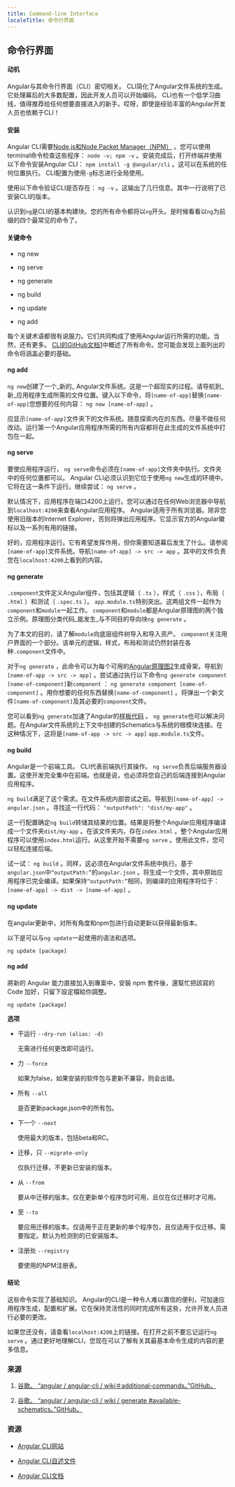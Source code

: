 ```yaml
---
title: Command-line Interface
localeTitle: 命令行界面
---
```

## 命令行界面

#### 动机

Angular与其命令行界面（CLI）密切相关。 CLI简化了Angular文件系统的生成。它处理幕后的大多数配置，因此开发人员可以开始编码。 CLI也有一个低学习曲线，值得推荐给任何想要直接进入的新手。哎呀，即使是经验丰富的Angular开发人员也依赖于CLI！

#### 安装

Angular CLI需要[Node.js和Node Packet Manager（NPM）](https://nodejs.org/en/) 。您可以使用terminal命令检查这些程序： `node -v; npm -v` 。安装完成后，打开终端并使用以下命令安装Angular CLI： `npm install -g @angular/cli` 。这可以在系统的任何位置执行。 CLI配置为使用`-g`标志进行全局使用。

使用以下命令验证CLI是否存在： `ng -v` 。这输出了几行信息。其中一行说明了已安装CLI的版本。

认识到`ng`是CLI的基本构建块。您的所有命令都将以`ng`开头。是时候看看以`ng`为前缀的四个最常见的命令了。

#### 关键命令

*   ng new
    
*   ng serve
    
*   ng generate
    
*   ng build
    
*   ng update

*   ng add
    

每个关键术语都很有说服力。它们共同构成了使用Angular运行所需的功能。当然，还有更多。 [CLI的GitHub文档1](https://github.com/angular/angular-cli/wiki#additional-commands)中概述了所有命令。您可能会发现上面列出的命令将涵盖必要的基础。

#### ng add

`ng new`创建了一个_新的_ Angular文件系统。这是一个超现实的过程。请导航到_新_应用程序生成所需的文件位置。键入以下命令，将`[name-of-app]`替换`[name-of-app]`您想要的任何内容： `ng new [name-of-app]` 。

应显示`[name-of-app]`文件夹下的文件系统。随意探索内在的东西。尽量不做任何改动。运行第一个Angular应用程序所需的所有内容都将在此生成的文件系统中打包在一起。

#### ng serve

要使应用程序运行， `ng serve`命令必须在`[name-of-app]`文件夹中执行。文件夹中的任何位置都可以。 Angular CLI必须认识到它位于使用`ng new`生成的环境中。它将在这一条件下运行。继续尝试： `ng serve` 。

默认情况下，应用程序在端口4200上运行。您可以通过在任何Web浏览器中导航到`localhost:4200`来查看Angular应用程序。 Angular适用于所有浏览器。除非您使用旧版本的Internet Explorer，否则将弹出应用程序。它显示官方的Angular徽标以及一系列有用的链接。

好的，应用程序运行。它有希望发挥作用，但你需要知道幕后发生了什么。请参阅`[name-of-app]`文件系统。导航`[name-of-app] -> src -> app` 。其中的文件负责您在`localhost:4200`上看到的内容。

#### ng generate

`.component`文件定义Angular组件，包括其逻辑（ `.ts` ），样式（ `.css` ），布局（ `.html` ）和测试（ `.spec.ts` ）。 `app.module.ts`特别突出。这两组文件一起作为`component`和`module`一起工作。 `component`和`module`都是Angular原理图的两个独立示例。原理图分类代码_能发生_与不同目的导向块`ng generate` 。

为了本文的目的，请了解`module`向底层组件树导入和导入资产。 `component`关注用户界面的一个部分。该单元的逻辑，样式，布局和测试仍然封装在各种`.component`文件中。

对于`ng generate` ，此命令可以为每个可用的[Angular原理图2](https://github.com/angular/angular-cli/wiki/generate#available-schematics)生成骨架。导航到`[name-of-app -> src -> app]` 。尝试通过执行以下命令`ng generate component [name-of-component]`新`component` ： `ng generate component [name-of-component]` 。用你想要的任何东西替换`[name-of-component]` 。将弹出一个新文件`[name-of-component]`及其必要的`component`文件。

您可以看到`ng generate`加速了Angular的[样板代码](https://en.wikipedia.org/wiki/Boilerplate_code) 。 `ng generate`也可以解决问题。在Angular文件系统的上下文中创建的Schematics与系统的根模块连接。在这种情况下，这将是`[name-of-app -> src -> app]` `app.module.ts`文件。

#### ng build

Angular是一个前端工具。 CLI代表前端执行其操作。 `ng serve`负责后端服务器设置。这使开发完全集中在前端。也就是说，也必须将您自己的后端连接到Angular应用程序。

`ng build`满足了这个需求。在文件系统内部尝试之前。导航到`[name-of-app] -> angular.json` 。寻找这一行代码： `"outputPath": "dist/my-app"` 。

这一行配置确定`ng build`转储其结果的位置。结果是将整个Angular应用程序编译成一个文件夹`dist/my-app` 。在该文件夹内，存在`index.html` 。整个Angular应用程序可以使用`index.html`运行。从这里开始不需要`ng serve` 。使用此文件，您可以轻松连接后端。

试一试： `ng build` 。同样，这必须在Angular文件系统中执行。基于`angular.json`中`“outputPath:”`的`angular.json` 。将生成一个文件，其中原始应用程序已完全编译。如果保持`“outputPath:”`相同，则编译的应用程序将位于： `[name-of-app] -> dist -> [name-of-app]` 。

#### ng update

在angular更新中，对所有角度和npm包进行自动更新以获得最新版本。

以下是可以与`ng update`一起使用的语法和选项。

`ng update [package]`

#### ng add

將新的 Angular 能力直接加入到專案中，安裝 npm 套件後，還幫忙把該寫的 Code 加好，只留下設定檔給你調整。

`ng update [package]`

**选项**

*   干运行 `--dry-run (alias: -d)`
    
    无需进行任何更改即可运行。
    
*   力 `--force`
    
    如果为false，如果安装的软件包与更新不兼容，则会出错。
    
*   所有 `--all`
    
    是否更新package.json中的所有包。
    
*   下一个 `--next`
    
    使用最大的版本，包括beta和RC。
    
*   迁移，只 `--migrate-only`
    
    仅执行迁移，不更新已安装的版本。
    
*   从 `--from`
    
    要从中迁移的版本。仅在更新单个程序包时可用，且仅在仅迁移时才可用。
    
*   至 `--to`
    
    要应用迁移的版本。仅适用于正在更新的单个程序包，且仅适用于仅迁移。需要指定。默认为检测到的已安装版本。
    
*   注册处 `--registry`
    
    要使用的NPM注册表。
    

#### 结论

这些命令实现了基础知识。 Angular的CLI是一种令人难以置信的便利，可加速应用程序生成，配置和扩展。它在保持灵活性的同时完成所有这些，允许开发人员进行必要的更改。

如果您还没有，请查看`localhost:4200`上的链接。在打开之前不要忘记运行`ng serve` 。通过更好地理解CLI，您现在可以了解有关其最基本命令生成的内容的更多信息。

### 来源

1.  [谷歌。 “angular / angular-cli / wiki＃additional-commands。”GitHub。](https://github.com/angular/angular-cli/wiki#additional-commands)
    
2.  [谷歌。 “angular / angular-cli / wiki / generate #available-schematics。”GitHub。](https://github.com/angular/angular-cli/wiki/generate#available-schematics)
    

### 资源

*   [Angular CLI网站](https://cli.angular.io)
    
*   [Angular CLI自述文件](https://github.com/angular/angular-cli#angular-cli)
    
*   [Angular CLI文档](https://github.com/angular/angular-cli/wiki)
